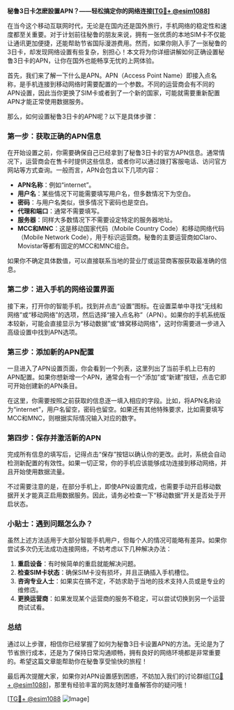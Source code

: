 **秘鲁3日卡怎麽設置APN？——轻松搞定你的网络连接[[TG💪+ @esim1088](https://t.me/s/esim1088)]**

在当今这个移动互联网时代，无论是在国内还是国外旅行，手机网络的稳定性和速度都至关重要。对于计划前往秘鲁的朋友来说，拥有一张优质的本地SIM卡不仅能让通讯更加便捷，还能帮助节省国际漫游费用。然而，如果你刚入手了一张秘鲁的3日卡，却发现网络设置有些复杂，别担心！本文将为你详细讲解如何正确设置秘鲁3日卡的APN，让你在国外也能畅享无忧的上网体验。

首先，我们来了解一下什么是APN。APN（Access Point Name）即接入点名称，是手机连接到移动网络时需要配置的一个参数。不同的运营商会有不同的APN设置，因此当你更换了SIM卡或者到了一个新的国家，可能就需要重新配置APN才能正常使用数据服务。

那么，如何设置秘鲁3日卡的APN呢？以下是具体步骤：

### 第一步：获取正确的APN信息

在开始设置之前，你需要确保自己已经拿到了秘鲁3日卡的官方APN信息。通常情况下，运营商会在售卡时提供这些信息，或者你可以通过拨打客服电话、访问官方网站等方式查询。一般而言，APN会包含以下几项内容：

- **APN名称**：例如“internet”。
- **用户名**：某些情况下可能需要填写用户名，但多数情况下为空白。
- **密码**：与用户名类似，很多情况下密码也是空白。
- **代理和端口**：通常不需要填写。
- **服务器**：同样大多数情况下不需要设定特定的服务器地址。
- **MCC和MNC**：这是移动国家代码（Mobile Country Code）和移动网络代码（Mobile Network Code），用于标识运营商。秘鲁的主要运营商如Claro、Movistar等都有固定的MCC和MNC组合。

如果你不确定具体数值，可以直接联系当地的营业厅或运营商客服获取最准确的信息。

### 第二步：进入手机的网络设置界面

接下来，打开你的智能手机，找到并点击“设置”图标。在设置菜单中寻找“无线和网络”或“移动网络”的选项，然后选择“接入点名称”（APN）。如果你的手机系统版本较新，可能会直接显示为“移动数据”或“蜂窝移动网络”，这时你需要进一步进入高级设置中找到APN选项。

### 第三步：添加新的APN配置

一旦进入了APN设置页面，你会看到一个列表，这里列出了当前手机上已有的APN配置。如果你想新增一个APN，通常会有一个“添加”或“新建”按钮，点击它即可开始创建新的APN条目。

在这里，你需要按照之前获取的信息逐一填入相应的字段。比如，将APN名称设为“internet”，用户名留空，密码也留空。如果还有其他特殊要求，比如需要填写MCC和MNC，则根据实际情况输入对应的数字。

### 第四步：保存并激活新的APN

完成所有信息的填写后，记得点击“保存”按钮以确认你的更改。此时，系统会自动检测新配置的有效性。如果一切正常，你的手机应该能够成功连接到移动网络，并且开始使用数据流量。

不过需要注意的是，在部分手机上，即使APN设置完成，也需要手动开启移动数据开关才能真正启用数据服务。因此，请务必检查一下“移动数据”开关是否处于开启状态。

### 小贴士：遇到问题怎么办？

虽然上述方法适用于大部分智能手机用户，但每个人的情况可能略有差异。如果你尝试多次仍无法成功连接网络，不妨考虑以下几种解决办法：

1. **重启设备**：有时候简单的重启就能解决问题。
2. **检查SIM卡状态**：确保SIM卡没有损坏，并且正确插入手机槽位。
3. **咨询专业人士**：如果实在搞不定，不妨求助于当地的技术支持人员或是专业的维修店。
4. **更换运营商**：如果发现某个运营商的服务不稳定，可以尝试切换到另一个运营商试试看。

### 总结

通过以上步骤，相信你已经掌握了如何为秘鲁3日卡设置APN的方法。无论是为了节省旅行成本，还是为了保持日常沟通顺畅，拥有良好的网络环境都是非常重要的。希望这篇文章能帮助你在秘鲁享受愉快的旅程！

最后再次提醒大家，如果你对APN设置感到困惑，不妨加入我们的讨论群组[[TG💪+ @esim1088](https://t.me/s/esim1088)]，那里有经验丰富的网友随时准备解答你的疑问哦！

[[TG💪+ @esim1088](https://t.me/s/esim1088) ![Image](https://i.postimg.cc/4NQfJmqS/Snipaste-2025-05-13-00-14-12.png)]